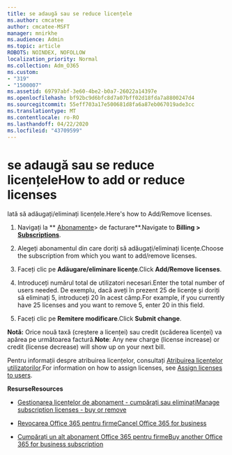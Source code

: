 ```yaml
---
title: se adaugă sau se reduce licențele
ms.author: cmcatee
author: cmcatee-MSFT
manager: mnirkhe
ms.audience: Admin
ms.topic: article
ROBOTS: NOINDEX, NOFOLLOW
localization_priority: Normal
ms.collection: Adm_O365
ms.custom:
- "319"
- "1500007"
ms.assetid: 69797abf-3e60-4be2-b0a7-26022a14397e
ms.openlocfilehash: bf92bc9d6bfc8d7a07bff02d18fda7a8800247d4
ms.sourcegitcommit: 55eff703a17e500681d8fa6a87eb067019ade3cc
ms.translationtype: MT
ms.contentlocale: ro-RO
ms.lasthandoff: 04/22/2020
ms.locfileid: "43709599"
---
```

# <a name="how-to-add-or-reduce-licenses"></a><span data-ttu-id="5695b-102">se adaugă sau se reduce licențele</span><span class="sxs-lookup"><span data-stu-id="5695b-102">How to add or reduce licenses</span></span>

<span data-ttu-id="5695b-103">Iată să adăugați/eliminați licențele.</span><span class="sxs-lookup"><span data-stu-id="5695b-103">Here's how to Add/Remove licenses.</span></span>
  
1. <span data-ttu-id="5695b-104">Navigați la \*\* [Abonamente](https://portal.office.com/adminportal/home#/subscriptions)> de facturare\*\*.</span><span class="sxs-lookup"><span data-stu-id="5695b-104">Navigate to **Billing > [Subscriptions](https://portal.office.com/adminportal/home#/subscriptions)**.</span></span>

2. <span data-ttu-id="5695b-105">Alegeți abonamentul din care doriți să adăugați/eliminați licențe.</span><span class="sxs-lookup"><span data-stu-id="5695b-105">Choose the subscription from which you want to add/remove licenses.</span></span>

3. <span data-ttu-id="5695b-106">Faceți clic pe **Adăugare/eliminare licențe**.</span><span class="sxs-lookup"><span data-stu-id="5695b-106">Click **Add/Remove licenses**.</span></span>

4. <span data-ttu-id="5695b-107">Introduceți numărul total de utilizatori necesari.</span><span class="sxs-lookup"><span data-stu-id="5695b-107">Enter the total number of users needed.</span></span> <span data-ttu-id="5695b-108">De exemplu, dacă aveți în prezent 25 de licențe și doriți să eliminați 5, introduceți 20 în acest câmp.</span><span class="sxs-lookup"><span data-stu-id="5695b-108">For example, if you currently have 25 licenses and you want to remove 5, enter 20 in this field.</span></span>

5. <span data-ttu-id="5695b-109">Faceți clic pe **Remitere modificare**.</span><span class="sxs-lookup"><span data-stu-id="5695b-109">Click **Submit change**.</span></span>

<span data-ttu-id="5695b-110">**Notă:** Orice nouă taxă (creștere a licenței) sau credit (scăderea licenței) va apărea pe următoarea factură.</span><span class="sxs-lookup"><span data-stu-id="5695b-110">**Note**: Any new charge (license increase) or credit (license decrease) will show up on your next bill.</span></span>

<span data-ttu-id="5695b-111">Pentru informații despre atribuirea licențelor, consultați [Atribuirea licențelor utilizatorilor](https://docs.microsoft.com/microsoft-365/admin/manage/assign-licenses-to-users).</span><span class="sxs-lookup"><span data-stu-id="5695b-111">For information on how to assign licenses, see [Assign licenses to users](https://docs.microsoft.com/microsoft-365/admin/manage/assign-licenses-to-users).</span></span>

 <span data-ttu-id="5695b-112">**Resurse**</span><span class="sxs-lookup"><span data-stu-id="5695b-112">**Resources**</span></span>
  
- [<span data-ttu-id="5695b-113">Gestionarea licențelor de abonament - cumpărați sau eliminați</span><span class="sxs-lookup"><span data-stu-id="5695b-113">Manage subscription licenses - buy or remove</span></span>](https://docs.microsoft.com/microsoft-365/commerce/licenses/buy-licenses)

- [<span data-ttu-id="5695b-114">Revocarea Office 365 pentru firme</span><span class="sxs-lookup"><span data-stu-id="5695b-114">Cancel Office 365 for business</span></span>](https://support.office.com/article/Cancel-Office-365-for-business-b1bc0bef-4608-4601-813a-cdd9f746709a)

- [<span data-ttu-id="5695b-115">Cumpărați un alt abonament Office 365 pentru firme</span><span class="sxs-lookup"><span data-stu-id="5695b-115">Buy another Office 365 for business subscription</span></span>](https://support.office.com/article/Buy-another-Office-365-for-business-subscription-fab3b86c-3359-4042-8692-5d4dc7550b7c)
